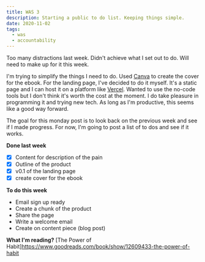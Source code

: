```yaml
---
title: WAS 3
description: Starting a public to do list. Keeping things simple.
date: 2020-11-02
tags:
  - was
  - accountability
---
```

Too many distractions last week. Didn't achieve what I set out to do. Will need to make up for it this week. 

I'm trying to simplify the things I need to do. Used [Canva](https://www.canva.com) to create the cover for the ebook. For the landing page, I've decided to do it myself. It's a static page and I can host it on a platform like [Vercel](https://vercel.com/). Wanted to use the no-code tools but I don't think it's worth the cost at the moment. I do take pleasure in programming it and trying new tech. As long as I'm productive, this seems like a good way forward.

The goal for this monday post is to look back on the previous week and see if I made progress. For now, I'm going to post a list of to dos and see if it works.

**Done last week**
- [x] Content for description of the pain
- [x] Outline of the product
- [x] v0.1 of the landing page 
- [x] create cover for the ebook

**To do this week**
- Email sign up ready
- Create a chunk of the product
- Share the page
- Write a welcome email
- Create on content piece (blog post)

**What I'm reading?**
[The Power of Habit]https://www.goodreads.com/book/show/12609433-the-power-of-habit
